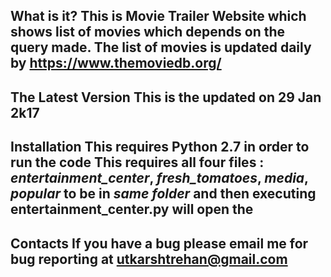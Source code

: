 What is it?
  This is Movie Trailer Website which shows list of movies which depends on
  the query made. The list of movies is updated daily by https://www.themoviedb.org/
-------------------------------------
The Latest Version
  This is the updated on 29 Jan 2k17
--------------------------------------  
Installation
  This requires Python 2.7 in order to run the code
  This requires all four files :
  *entertainment_center*,
  *fresh_tomatoes*,
  *media*,
  *popular*
  to be in *same folder* and then executing **entertainment_center.py** will open the
--------------------------------------  
Contacts
     If you have a bug  please email me for bug reporting
     at utkarshtrehan@gmail.com
--------------------------------------  
